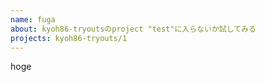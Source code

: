 ```yaml
---
name: fuga
about: kyoh86-tryoutsのproject "test"に入らないか試してみる
projects: kyoh86-tryouts/1
---
```


hoge
